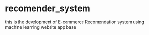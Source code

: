 # recomender_system
this is the development of E-commerce Recomendation system using machine learning website app base
